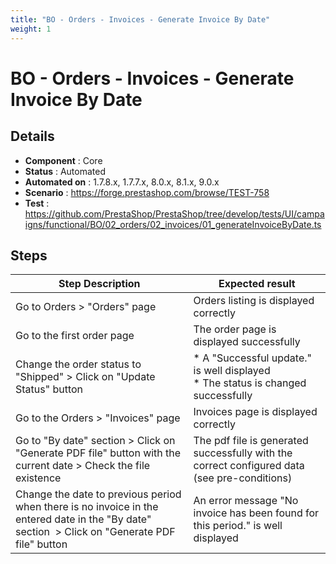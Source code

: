 ```yaml
---
title: "BO - Orders - Invoices - Generate Invoice By Date"
weight: 1
---
```


# BO - Orders - Invoices - Generate Invoice By Date
## Details
* **Component** : Core
* **Status** : Automated
* **Automated on** : 1.7.8.x, 1.7.7.x, 8.0.x, 8.1.x, 9.0.x
* **Scenario** : https://forge.prestashop.com/browse/TEST-758
* **Test** : https://github.com/PrestaShop/PrestaShop/tree/develop/tests/UI/campaigns/functional/BO/02_orders/02_invoices/01_generateInvoiceByDate.ts

## Steps
| Step Description | Expected result |
| ----- | ----- |
| Go to Orders > "Orders" page | Orders listing is displayed correctly |
| Go to the first order page | The order page is displayed successfully |
| Change the order status to "Shipped" > Click on "Update Status" button | * A "Successful update." is well displayed<br> * The status is changed successfully |
| Go to the Orders > "Invoices" page | Invoices page is displayed correctly |
| Go to "By date" section > Click on "Generate PDF file" button with the current date > Check the file existence | The pdf file is generated successfully with the correct configured data (see pre-conditions) |
| Change the date to previous period when there is no invoice in the entered date in the "By date" section  > Click on "Generate PDF file" button | An error message "No invoice has been found for this period." is well displayed |
